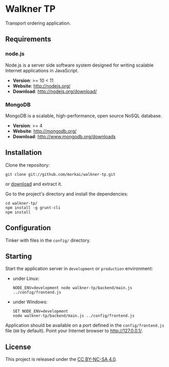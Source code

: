 # Walkner TP

Transport ordering application.

## Requirements

### node.js

Node.js is a server side software system designed for writing scalable
Internet applications in JavaScript.

  * __Version__: >= 10 < 11
  * __Website__: http://nodejs.org/
  * __Download__: http://nodejs.org/download/

### MongoDB

MongoDB is a scalable, high-performance, open source NoSQL database.

  * __Version__: >= 4
  * __Website__: http://mongodb.org/
  * __Download__: http://www.mongodb.org/downloads

## Installation

Clone the repository:

```
git clone git://github.com/morkai/walkner-tp.git
```

or [download](https://github.com/morkai/walkner-tp/zipball/master)
and extract it.

Go to the project's directory and install the dependencies:

```
cd walkner-tp/
npm install -g grunt-cli
npm install
```

## Configuration

Tinker with files in the `config/` directory.

## Starting

Start the application server in `development` or `production` environment:

  * under Linux:

    ```
    NODE_ENV=development node walkner-tp/backend/main.js ../config/frontend.js
    ```

  * under Windows:

    ```
    SET NODE_ENV=development
    node walkner-tp/backend/main.js ../config/frontend.js
    ```

Application should be available on a port defined in the `config/frontend.js` file
(`80` by default). Point your Internet browser to http://127.0.0.1/.

## License

This project is released under the
[CC BY-NC-SA 4.0](https://raw.github.com/morkai/walkner-tp/master/license.md).
